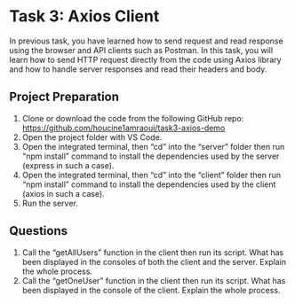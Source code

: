 # Task 3: Axios Client

In previous task, you have learned how to send request and read response using the browser and API clients such as Postman.
In this task, you will learn how to send HTTP request directly from the code using Axios library and how to handle server responses and read their headers and body.

## Project Preparation

1. Clone or download the code from the following GitHub repo: https://github.com/houcine1amraoui/task3-axios-demo
2. Open the project folder with VS Code.
3. Open the integrated terminal, then “cd” into the “server” folder then run “npm install” command to install the dependencies used by the server (express in such a case).
4. Open the integrated terminal, then “cd” into the “client” folder then run “npm install” command to install the dependencies used by the client (axios in such a case).
5. Run the server.

## Questions

1. Call the “getAllUsers” function in the client then run its script. What has been displayed in the consoles of both the client and the server. Explain the whole process.
2. Call the “getOneUser” function in the client then run its script. What has been displayed in the console of the client. Explain the whole process.
